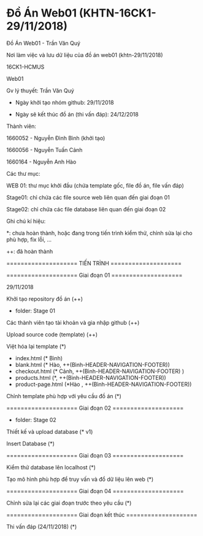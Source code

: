 # Đồ Án Web01 (KHTN-16CK1-29/11/2018)

Đồ Án Web01 - Trần Văn Quý

Nơi làm việc và lưu dữ liệu của đồ án web01 (khtn-29/11/2018)

16CK1-HCMUS

Web01

Gv lý thuyết: Trần Văn Quý

+ Ngày khởi tạo nhóm github: 29/11/2018

+ Ngày sẽ kết thúc đồ án (thi vấn đáp): 24/12/2018

Thành viên:

1660052 - Nguyễn Đình Bình (khởi tạo)

1660056 - Nguyễn Tuấn Cảnh

1660164 - Nguyễn Anh Hào


Các thư mục:

WEB 01: thư mục khởi đầu (chứa template gốc, file đồ án, file vấn đáp)

Stage01: chỉ chứa các file source web liên quan đến giai đoạn 01

Stage02: chỉ chứa các file database liên quan đến giai đoạn 02

Ghi chú kí hiệu: 

*: chưa hoàn thành, hoặc đang trong tiến trình kiểm thử, chỉnh sửa lại cho phù hợp, fix lỗi, ...

++: đã hoàn thành

==================== TIẾN TRÌNH ====================


==================== Giai đoạn 01 ====================

29/11/2018

Khởi tạo repository đồ án (++)

+ folder: Stage 01

Các thành viên tạo tài khoản và gia nhập github (++)

Upload source code (template) (++)

Việt hóa lại template (*)
 + index.html (* Bình)
 + blank.html (* Hào, ++(Bình-HEADER-NAVIGATION-FOOTER))
 + checkout.html (* Cảnh, ++(Bình-HEADER-NAVIGATION-FOOTER) )
 + products.html (*, ++(Bình-HEADER-NAVIGATION-FOOTER))
 + product-page.html (*Hào , ++(Bình-HEADER-NAVIGATION-FOOTER))

Chỉnh template phù hợp với yêu cầu đồ án (*)

==================== Giai đoạn 02 ====================

+ folder: Stage 02

Thiết kế và upload database (* v1)

Insert Database (*)

==================== Giai đoạn 03 ====================

Kiểm thử database lên localhost (*)

Tạo mô hình phù hợp để truy vấn và đổ dữ liệu lên web (*)

==================== Giai đoạn 04 ====================

Chỉnh sửa lại các giai đoạn trước theo yêu cầu (*)

==================== Giai đoạn kết thúc ====================

Thi vấn đáp (24/11/2018) (*)


